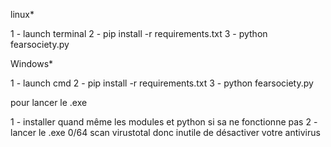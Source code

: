 linux*

1 - launch terminal
2 - pip install -r requirements.txt
3 - python fearsociety.py

Windows*

1 - launch cmd
2 - pip install -r requirements.txt
3 - python fearsociety.py


pour lancer le .exe

1 - installer quand même les modules et python si sa ne fonctionne pas
2 - lancer le .exe 0/64 scan virustotal donc inutile de désactiver votre antivirus

